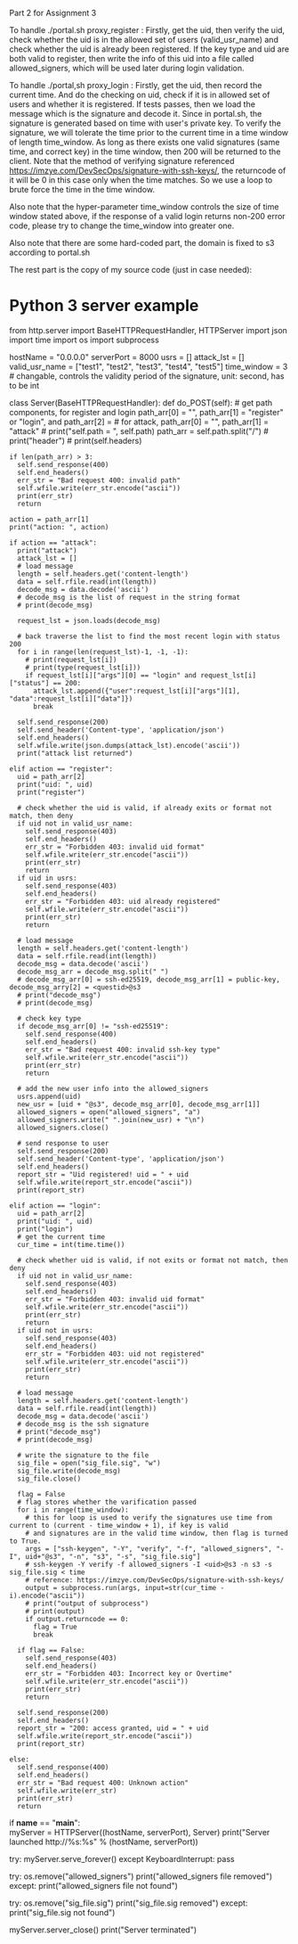Part 2 for Assignment 3


To handle ./portal.sh proxy_register <uid>:
Firstly, get the uid, then verify the uid, check whether the uid is in the allowed set of users (valid_usr_name) and check whether the uid is already been registered. If the key type and uid are both valid to register, then write the info of this uid into a file called allowed_signers, which will be used later during login validation.

To handle ./portal,sh proxy_login <uid>:
Firstly, get the uid, then record the current time. And do the checking on uid, check if it is in allowed set of users and whether it is registered. If tests passes, then we load the message which is the signature and decode it. Since in portal.sh, the signature is generated based on time with user's private key. To verify the signature, we will tolerate the time prior to the current time in a time window of length time_window. As long as there exists one valid signatures (same time, and correct key) in the time window, then 200 will be returned to the client. Note that the method of verifying signature referenced https://imzye.com/DevSecOps/signature-with-ssh-keys/, the returncode of it will be 0 in this case only when the time matches. So we use a loop to brute force the time in the time window.

Also note that the hyper-parameter time_window controls the size of time window stated above, if the response of a valid login returns non-200 error code, please try to change the time_window into greater one.

Also note that there are some hard-coded part, the domain is fixed to s3 according to portal.sh


The rest part is the copy of my source code (just in case needed):
# Python 3 server example
from http.server import BaseHTTPRequestHandler, HTTPServer
import json
import time
import os
import subprocess

hostName = "0.0.0.0"
serverPort = 8000
usrs = []
attack_lst = []
valid_usr_name = ["test1", "test2", "test3", "test4", "test5"]
time_window = 3 # changable, controls the validity period of the signature, unit: second, has to be int

class Server(BaseHTTPRequestHandler):
  def do_POST(self):
    # get path components, for register and login path_arr[0] = "", path_arr[1] = "register" or "login", and path_arr[2] = <uid>
    #                      for attack, path_arr[0] = "", path_arr[1] = "attack"
    # print("self.path = ", self.path)
    path_arr = self.path.split("/")
    # print("header")
    # print(self.headers)
   
    if len(path_arr) > 3:
      self.send_response(400)
      self.end_headers()
      err_str = "Bad request 400: invalid path"
      self.wfile.write(err_str.encode("ascii"))
      print(err_str)
      return
    
    action = path_arr[1]
    print("action: ", action)
    
    if action == "attack":
      print("attack")
      attack_lst = []
      # load message
      length = self.headers.get('content-length')
      data = self.rfile.read(int(length))
      decode_msg = data.decode('ascii')
      # decode_msg is the list of request in the string format
      # print(decode_msg)

      request_lst = json.loads(decode_msg)
      
      # back traverse the list to find the most recent login with status 200
      for i in range(len(request_lst)-1, -1, -1):
        # print(request_lst[i])
        # print(type(request_lst[i]))
        if request_lst[i]["args"][0] == "login" and request_lst[i]["status"] == 200:
          attack_lst.append({"user":request_lst[i]["args"][1], "data":request_lst[i]["data"]})
          break
      
      self.send_response(200)
      self.send_header('Content-type', 'application/json')
      self.end_headers()
      self.wfile.write(json.dumps(attack_lst).encode('ascii'))
      print("attack list returned")
      
    elif action == "register":
      uid = path_arr[2]
      print("uid: ", uid)
      print("register")
      
      # check whether the uid is valid, if already exits or format not match, then deny
      if uid not in valid_usr_name:
        self.send_response(403)
        self.end_headers()
        err_str = "Forbidden 403: invalid uid format"
        self.wfile.write(err_str.encode("ascii"))
        print(err_str)
        return
      if uid in usrs:
        self.send_response(403)
        self.end_headers()
        err_str = "Forbidden 403: uid already registered"
        self.wfile.write(err_str.encode("ascii"))
        print(err_str)
        return
      
      # load message
      length = self.headers.get('content-length')
      data = self.rfile.read(int(length))
      decode_msg = data.decode('ascii')
      decode_msg_arr = decode_msg.split(" ")
      # decode_msg_arr[0] = ssh-ed25519, decode_msg_arr[1] = public-key, decode_msg_arry[2] = <questid>@s3
      # print("decode_msg")
      # print(decode_msg)
      
      # check key type
      if decode_msg_arr[0] != "ssh-ed25519":
        self.send_response(400)
        self.end_headers()
        err_str = "Bad request 400: invalid ssh-key type"
        self.wfile.write(err_str.encode("ascii"))
        print(err_str)
        return
      
      # add the new user info into the allowed_signers
      usrs.append(uid)
      new_usr = [uid + "@s3", decode_msg_arr[0], decode_msg_arr[1]]
      allowed_signers = open("allowed_signers", "a")
      allowed_signers.write(" ".join(new_usr) + "\n")
      allowed_signers.close()
      
      # send response to user
      self.send_response(200)
      self.send_header('Content-type', 'application/json')
      self.end_headers()
      report_str = "Uid registered! uid = " + uid
      self.wfile.write(report_str.encode("ascii"))
      print(report_str)
      
    elif action == "login":
      uid = path_arr[2]
      print("uid: ", uid)
      print("login")
      # get the current time
      cur_time = int(time.time())
      
      # check whether uid is valid, if not exits or format not match, then deny
      if uid not in valid_usr_name:
        self.send_response(403)
        self.end_headers()
        err_str = "Forbidden 403: invalid uid format"
        self.wfile.write(err_str.encode("ascii"))
        print(err_str)
        return
      if uid not in usrs:
        self.send_response(403)
        self.end_headers()
        err_str = "Forbidden 403: uid not registered"
        self.wfile.write(err_str.encode("ascii"))
        print(err_str)
        return
      
      # load message
      length = self.headers.get('content-length')
      data = self.rfile.read(int(length))
      decode_msg = data.decode('ascii')
      # decode_msg is the ssh signature
      # print("decode_msg")
      # print(decode_msg)
      
      # write the signature to the file
      sig_file = open("sig_file.sig", "w")
      sig_file.write(decode_msg)
      sig_file.close()
      
      flag = False
      # flag stores whether the varification passed
      for i in range(time_window):
        # this for loop is used to verify the signatures use time from current to (current - time_window + 1), if key is valid
        # and signatures are in the valid time window, then flag is turned to True.
        args = ["ssh-keygen", "-Y", "verify", "-f", "allowed_signers", "-I", uid+"@s3", "-n", "s3", "-s", "sig_file.sig"]
        # ssh-keygen -Y verify -f allowed_signers -I <uid>@s3 -n s3 -s sig_file.sig < time
        # reference: https://imzye.com/DevSecOps/signature-with-ssh-keys/
        output = subprocess.run(args, input=str(cur_time - i).encode("ascii"))
        # print("output of subprocess")
        # print(output)
        if output.returncode == 0:
          flag = True
          break
      
      if flag == False:
        self.send_response(403)
        self.end_headers()
        err_str = "Forbidden 403: Incorrect key or Overtime"
        self.wfile.write(err_str.encode("ascii"))
        print(err_str)
        return
      
      self.send_response(200)
      self.end_headers()
      report_str = "200: access granted, uid = " + uid
      self.wfile.write(report_str.encode("ascii"))
      print(report_str)
      
    else:
      self.send_response(400)
      self.end_headers()
      err_str = "Bad request 400: Unknown action"
      self.wfile.write(err_str)
      print(err_str)
      return
    

if __name__ == "__main__":        
  myServer = HTTPServer((hostName, serverPort), Server)
  print("Server launched http://%s:%s" % (hostName, serverPort))

  try:
    myServer.serve_forever()
  except KeyboardInterrupt:
    pass
  
  try:
    os.remove("allowed_signers")
    print("allowed_signers file removed")
  except:
    print("allowed_signers file not found")
  
  try:
    os.remove("sig_file.sig")
    print("sig_file.sig removed")
  except:
    print("sig_file.sig not found")
    

  myServer.server_close()
  print("Server terminated")
